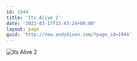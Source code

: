 ```yaml
---
id: 1944
title: 'Its Alive 2'
date: '2023-03-17T13:45:24+00:00'
layout: page
guid: 'http://new.andydixon.com/?page_id=1944'
---
```


![Its Alive 2](https://i0.wp.com/assets.g8x2.ldn.idrivee2-23.com/posters/Its%20Alive%202%2001.jpg?w=1200&ssl=1 "Its Alive 2")